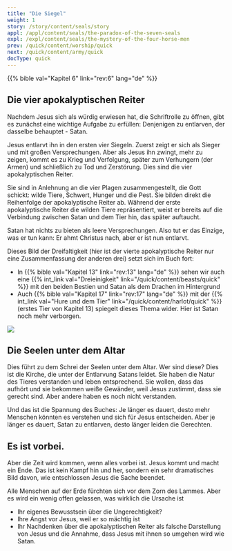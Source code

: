 ```yaml
---
title: "Die Siegel"
weight: 1
story: /story/content/seals/story
appl: /appl/content/seals/the-paradox-of-the-seven-seals
expl: /expl/content/seals/the-mystery-of-the-four-horse-men
prev: /quick/content/worship/quick
next: /quick/content/army/quick
docType: quick
---
```



{{% bible val="Kapitel 6" link="rev:6" lang="de" %}}

## Die vier apokalyptischen Reiter

Nachdem Jesus sich als würdig erwiesen hat, die Schriftrolle zu öffnen, gibt es zunächst eine wichtige Aufgabe zu erfüllen: Denjenigen zu entlarven, der dasselbe behauptet - Satan.

Jesus entlarvt ihn in den ersten vier Siegeln. Zuerst zeigt er sich als Sieger und mit großen Versprechungen. Aber als Jesus ihn zwingt, mehr zu zeigen, kommt es zu Krieg und Verfolgung, später zum Verhungern (der Armen) und schließlich zu Tod und Zerstörung. Dies sind die vier apokalyptischen Reiter.

Sie sind in Anlehnung an die vier Plagen zusammengestellt, die Gott schickt: wilde Tiere, Schwert, Hunger und die Pest. Sie bilden direkt die Reihenfolge der apokalyptische Reiter ab. Während der erste apokalyptische Reiter die wilden Tiere repräsentiert, weist er bereits auf die Verbindung zwischen Satan und dem Tier hin, das später auftaucht.

Satan hat nichts zu bieten als leere Versprechungen. Also tut er das Einzige, was er tun kann: Er ahmt Christus nach, aber er ist nun entlarvt.

Dieses Bild der Dreifaltigkeit (hier ist der vierte apokalyptische Reiter nur eine Zusammenfassung der anderen drei) setzt sich im Buch fort:
- In {{% bible val="Kapitel 13" link="rev:13" lang="de" %}} sehen wir auch eine {{% int_link val="Dreieinigkeit" link="/quick/content/beasts/quick" %}} mit den beiden Bestien und Satan als dem Drachen im Hintergrund
- Auch {{% bible val="Kapitel 17" link="rev:17" lang="de" %}} mit der {{% int_link val="Hure und dem Tier" link="/quick/content/harlot/quick" %}} (erstes Tier von Kapitel 13) spiegelt dieses Thema wider. Hier ist Satan noch mehr verborgen.

![](/images/trinity_de.jpg)

## Die Seelen unter dem Altar

Dies führt zu dem Schrei der Seelen unter dem Altar. Wer sind diese? Dies ist die Kirche, die unter der Entlarvung Satans leidet. Sie haben die Natur des Tieres verstanden und leben entsprechend. Sie wollen, dass das aufhört und sie bekommen weiße Gewänder, weil Jesus zustimmt, dass sie gerecht sind. Aber andere haben es noch nicht verstanden. 

Und das ist die Spannung des Buches: Je länger es dauert, desto mehr Menschen könnten es verstehen und sich für Jesus entscheiden. Aber je länger es dauert, Satan zu entlarven, desto länger leiden die Gerechten.

## Es ist vorbei.

Aber die Zeit wird kommen, wenn alles vorbei ist. Jesus kommt und macht ein Ende. Das ist kein Kampf hin und her, sondern ein sehr dramatisches Bild davon, wie entschlossen Jesus die Sache beendet.

Alle Menschen auf der Erde fürchten sich vor dem Zorn des Lammes. Aber es wird ein wenig offen gelassen, was wirklich die Ursache ist
- Ihr eigenes Bewusstsein über die Ungerechtigkeit?
- Ihre Angst vor Jesus, weil er so mächtig ist
- Ihr Nachdenken über die apokalyptischen Reiter als falsche Darstellung von Jesus und die Annahme, dass Jesus mit ihnen so umgehen wird wie Satan.